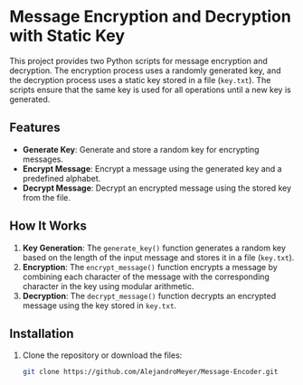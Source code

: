 # Message Encryption and Decryption with Static Key

This project provides two Python scripts for message encryption and decryption. The encryption process uses a randomly generated key, and the decryption process uses a static key stored in a file (`key.txt`). The scripts ensure that the same key is used for all operations until a new key is generated.

## Features

- **Generate Key**: Generate and store a random key for encrypting messages.
- **Encrypt Message**: Encrypt a message using the generated key and a predefined alphabet.
- **Decrypt Message**: Decrypt an encrypted message using the stored key from the file.

## How It Works

1. **Key Generation**: The `generate_key()` function generates a random key based on the length of the input message and stores it in a file (`key.txt`).
2. **Encryption**: The `encrypt_message()` function encrypts a message by combining each character of the message with the corresponding character in the key using modular arithmetic.
3. **Decryption**: The `decrypt_message()` function decrypts an encrypted message using the key stored in `key.txt`.

## Installation

1. Clone the repository or download the files:
   ```bash
   git clone https://github.com/AlejandroMeyer/Message-Encoder.git
